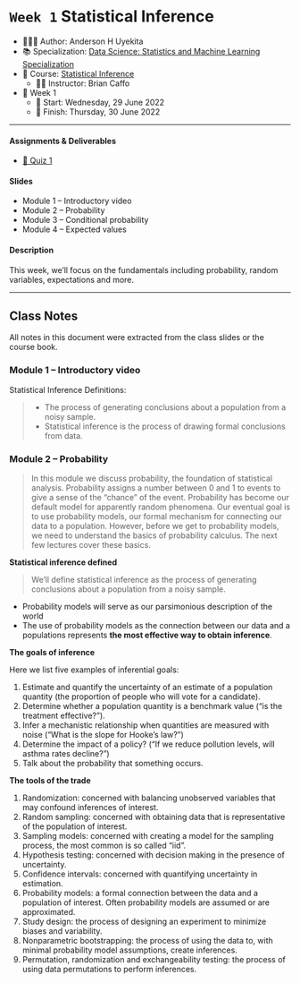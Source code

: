 `Week 1` Statistical Inference
================

-   👨🏻‍💻 Author: Anderson H Uyekita
-   📚 Specialization: <a
    href="https://www.coursera.org/specializations/data-science-statistics-machine-learning"
    target="_blank" rel="noopener">Data Science: Statistics and Machine
    Learning Specialization</a>
-   📖 Course:
    <a href="https://www.coursera.org/learn/statistical-inference"
    target="_blank" rel="noopener">Statistical Inference</a>
    -   🧑‍🏫 Instructor: Brian Caffo
-   📆 Week 1
    -   🚦 Start: Wednesday, 29 June 2022
    -   🏁 Finish: Thursday, 30 June 2022

------------------------------------------------------------------------

#### Assignments & Deliverables

-   [📝 Quiz 1](./quiz-1_statistical-inference.md)

#### Slides

-   Module 1 – Introductory video
-   Module 2 – Probability
-   Module 3 – Conditional probability
-   Module 4 – Expected values

#### Description

This week, we’ll focus on the fundamentals including probability, random
variables, expectations and more.

------------------------------------------------------------------------

## Class Notes

All notes in this document were extracted from the class slides or the
course book.

### Module 1 – Introductory video

Statistical Inference Definitions:

> -   The process of generating conclusions about a population from a
>     noisy sample.
> -   Statistical inference is the process of drawing formal conclusions
>     from data.

### Module 2 – Probability

> In this module we discuss probability, the foundation of statistical
> analysis. Probability assigns a number between 0 and 1 to events to
> give a sense of the “chance” of the event. Probability has become our
> default model for apparently random phenomena. Our eventual goal is to
> use probability models, our formal mechanism for connecting our data
> to a population. However, before we get to probability models, we need
> to understand the basics of probability calculus. The next few
> lectures cover these basics.

**Statistical inference defined**

> We’ll define statistical inference as the process of generating
> conclusions about a population from a noisy sample.

-   Probability models will serve as our parsimonious description of the
    world
-   The use of probability models as the connection between our data and
    a populations represents **the most effective way to obtain
    inference**.

**The goals of inference**

Here we list five examples of inferential goals:

1.  Estimate and quantify the uncertainty of an estimate of a population
    quantity (the proportion of people who will vote for a candidate).
2.  Determine whether a population quantity is a benchmark value (“is
    the treatment effective?”).
3.  Infer a mechanistic relationship when quantities are measured with
    noise (“What is the slope for Hooke’s law?”)
4.  Determine the impact of a policy? (“If we reduce pollution levels,
    will asthma rates decline?”)
5.  Talk about the probability that something occurs.

**The tools of the trade**

1.  Randomization: concerned with balancing unobserved variables that
    may confound inferences of interest.
2.  Random sampling: concerned with obtaining data that is
    representative of the population of interest.
3.  Sampling models: concerned with creating a model for the sampling
    process, the most common is so called “iid”.
4.  Hypothesis testing: concerned with decision making in the presence
    of uncertainty.
5.  Confidence intervals: concerned with quantifying uncertainty in
    estimation.
6.  Probability models: a formal connection between the data and a
    population of interest. Often probability models are assumed or are
    approximated.
7.  Study design: the process of designing an experiment to minimize
    biases and variability.
8.  Nonparametric bootstrapping: the process of using the data to, with
    minimal probability model assumptions, create inferences.
9.  Permutation, randomization and exchangeability testing: the process
    of using data permutations to perform inferences.
